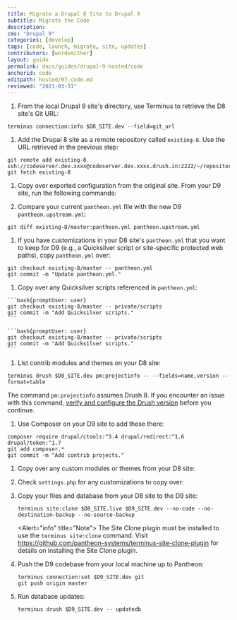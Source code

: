 ```yaml
---
title: Migrate a Drupal 8 Site to Drupal 9
subtitle: Migrate the Code
description: 
cms: "Drupal 9"
categories: [develop]
tags: [code, launch, migrate, site, updates]
contributors: [wordsmither]
layout: guide
permalink: docs/guides/drupal-9-hosted/code
anchorid: code
editpath: hosted/07-code.md
reviewed: "2021-03-31"
---
```


1. From the local Drupal 9 site's directory, use Terminus to retrieve the D8 site's Git URL:

  ```bash{promptUser: user}
  terminus connection:info $D8_SITE.dev --field=git_url
  ```

1. Add the Drupal 8 site as a remote repository called `existing-8`. Use the URL retrieved in the previous step:

  ```bash{promptUser: user}
  git remote add existing-8 ssh://codeserver.dev.xxxx@codeserver.dev.xxxx.drush.in:2222/~/repository.git
  git fetch existing-8
  ```

1. Copy over exported configuration from the original site. From your D9 site, run the following commands:

   <Partial file="drupal-9/copy-exported-config.md" />

1. Compare your current `pantheon.yml` file with the new D9 `pantheon.upstream.yml`:

  ```bash{promptUser: user}
  git diff existing-8/master:pantheon.yml pantheon.upstream.yml
  ```

1. If you have customizations in your D8 site's `pantheon.yml` that you want to keep for D9 (e.g., a Quicksilver script or site-specific protected web paths), copy `pantheon.yml` over:

  ```bash{promptUser: user}
  git checkout existing-8/master -- pantheon.yml
  git commit -m "Update pantheon.yml."
  ```

1. Copy over any Quicksilver scripts referenced in `pantheon.yml`:

  <TabList>

  <Tab title="With Nested Docroot" id="code-docroot" active={true}>

    ```bash{promptUser: user}
    git checkout existing-8/master -- private/scripts
    git commit -m "Add Quicksilver scripts."
    ```

  </Tab>

  <Tab title="Without Nested Docroot" id="code-nodocroot">

    ```bash{promptUser: user}
    git checkout existing-8/master -- private/scripts
    git commit -m "Add Quicksilver scripts."
    ```

  </Tab>

  </TabList>

1. List contrib modules and themes on your D8 site:

  ```bash{promptUser: user}
  terminus drush $D8_SITE.dev pm:projectinfo -- --fields=name,version --format=table
  ```

  The command `pm:projectinfo` assumes Drush 8. If you encounter an issue with this command, [verify and configure the Drush version](/guides/drush/drush-versions) before you continue.

1. Use Composer on your D9 site to add these there:

  ```bash{promptUser: user}
  composer require drupal/ctools:^3.4 drupal/redirect:^1.6 drupal/token:^1.7
  git add composer.*
  git commit -m "Add contrib projects."
  ```

1. Copy over any custom modules or themes from your D8 site:

   <Partial file="drupal-9/custom-modules-themes-no-docroot.md" />

1. Check `settings.php` for any customizations to copy over:

   <Partial file="drupal-9/custom-settings-no-docroot.md" />

1. Copy your files and database from your D8 site to the D9 site:

    ```bash{promptUser: user}
    terminus site:clone $D8_SITE.live $D9_SITE.dev --no-code --no-destination-backup --no-source-backup
    ```
     <Alert="info" title="Note">
     The Site Clone plugin must be installed to use the `terminus site:clone` command. Visit <https://github.com/pantheon-systems/terminus-site-clone-plugin> for details on installing the Site Clone plugin.
    </Alert>
  
1. Push the D9 codebase from your local machine up to Pantheon:

    ```bash{promptUser: user}
    terminus connection:set $D9_SITE.dev git
    git push origin master
   ```

1. Run database updates:

    ```bash{promptUser: user}
    terminus drush $D9_SITE.dev -- updatedb
    ```
